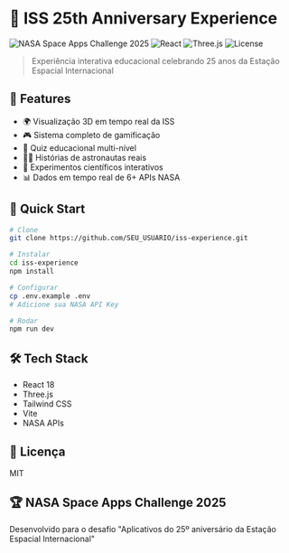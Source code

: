 # 🚀 ISS 25th Anniversary Experience

![NASA Space Apps Challenge 2025](https://img.shields.io/badge/NASA-Space%20Apps%202025-blue)
![React](https://img.shields.io/badge/React-18.2-61DAFB)
![Three.js](https://img.shields.io/badge/Three.js-r160-black)
![License](https://img.shields.io/badge/License-MIT-green)

> Experiência interativa educacional celebrando 25 anos da Estação Espacial Internacional

## 🌟 Features

- 🌍 Visualização 3D em tempo real da ISS
- 🎮 Sistema completo de gamificação
- 🧠 Quiz educacional multi-nível
- 👨‍🚀 Histórias de astronautas reais
- 🔬 Experimentos científicos interativos
- 📊 Dados em tempo real de 6+ APIs NASA

## 🚀 Quick Start

```bash
# Clone
git clone https://github.com/SEU_USUARIO/iss-experience.git

# Instalar
cd iss-experience
npm install

# Configurar
cp .env.example .env
# Adicione sua NASA API Key

# Rodar
npm run dev
```

## 🛠️ Tech Stack

- React 18
- Three.js
- Tailwind CSS
- Vite
- NASA APIs

## 📄 Licença

MIT

## 🏆 NASA Space Apps Challenge 2025

Desenvolvido para o desafio "Aplicativos do 25º aniversário da Estação Espacial Internacional"